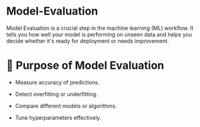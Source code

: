 # Model-Evaluation
Model Evaluation is a crucial step in the machine learning (ML) workflow. It tells you how well your model is performing on unseen data and helps you decide whether it's ready for deployment or needs improvement.

# 🎯 Purpose of Model Evaluation
- Measure accuracy of predictions.

- Detect overfitting or underfitting.

- Compare different models or algorithms.

- Tune hyperparameters effectively.